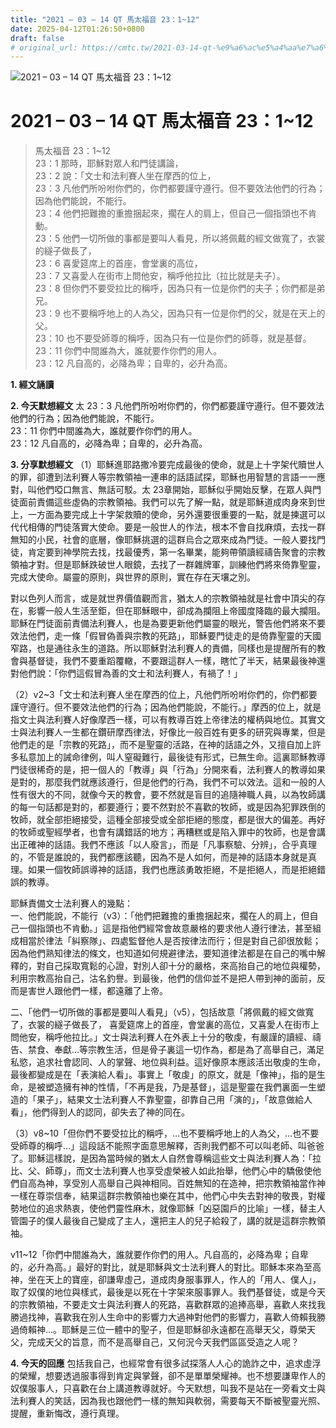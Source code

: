 ```yaml
---
title: "2021 – 03 – 14 QT 馬太福音 23：1~12"
date: 2025-04-12T01:26:50+0800
draft: false
# original_url: https://cmtc.tw/2021-03-14-qt-%e9%a6%ac%e5%a4%aa%e7%a6%8f%e9%9f%b3-23%ef%bc%9a112
---
```


![2021 – 03 – 14 QT 馬太福音 23：1\~12](/images/qt.jpg   "2021 – 03 – 14 QT 馬太福音 23：1\~12")

# 2021 – 03 – 14 QT 馬太福音 23：1\~12

> 馬太福音 23：1\~12  
> 23：1 那時，耶穌對眾人和門徒講論，  
> 23：2 說：「文士和法利賽人坐在摩西的位上，  
> 23：3 凡他們所吩咐你們的，你們都要謹守遵行。但不要效法他們的行為；因為他們能說，不能行。  
> 23：4 他們把難擔的重擔捆起來，擱在人的肩上，但自己一個指頭也不肯動。  
> 23：5 他們一切所做的事都是要叫人看見，所以將佩戴的經文做寬了，衣裳的繸子做長了，  
> 23：6 喜愛筵席上的首座，會堂裏的高位，  
> 23：7 又喜愛人在街市上問他安，稱呼他拉比（拉比就是夫子）。  
> 23：8 但你們不要受拉比的稱呼，因為只有一位是你們的夫子；你們都是弟兄。  
> 23：9 也不要稱呼地上的人為父，因為只有一位是你們的父，就是在天上的父。  
> 23：10 也不要受師尊的稱呼，因為只有一位是你們的師尊，就是基督。  
> 23：11 你們中間誰為大，誰就要作你們的用人。  
> 23：12 凡自高的，必降為卑；自卑的，必升為高。

**1. 經文誦讀**

**2.  今天默想經文**
太 23：3 凡他們所吩咐你們的，你們都要謹守遵行。但不要效法他們的行為；因為他們能說，不能行。  
23：11 你們中間誰為大，誰就要作你們的用人。  
23：12 凡自高的，必降為卑；自卑的，必升為高。

**3. 分享默想經文**
（1）耶穌進耶路撒冷要完成最後的使命，就是上十字架代贖世人的罪，卻遭到法利賽人等宗教領袖一連串的話語試探，耶穌也用智慧的言語一一應對，叫他們啞口無言、無話可駁。太 23章開始，耶穌似乎開始反擊，在眾人與門徒面前責備這些虛偽的宗教領袖。我們可以先了解一點，就是耶穌道成肉身來到世上，一方面為要完成上十字架救贖的使命，另外還要很重要的一點，就是揀選可以代代相傳的門徒落實大使命。要是一般世人的作法，根本不會自找麻煩，去找一群無知的小民，社會的底層，像耶穌挑選的這群烏合之眾來成為門徒。一般人要找門徒，肯定要到神學院去找，找最優秀，第一名畢業，能夠帶領讀經禱告聚會的宗教領袖才對。但是耶穌跌破世人眼鏡，去找了一群雜牌軍，訓練他們將來倚靠聖靈，完成大使命。屬靈的原則，與世界的原則，實在存在天壤之別。

對以色列人而言，或是就世界價值觀而言，猶太人的宗教領袖就是社會中頂尖的存在，影響一般人生活至鉅，但在耶穌眼中，卻成為攔阻上帝國度降臨的最大攔阻。耶穌在門徒面前責備法利賽人，也是為要更新他們屬靈的眼光，警告他們將來不要效法他們，走一條「假冒偽善與宗教的死路」，耶穌要門徒走的是倚靠聖靈的天國窄路，也是通往永生的道路。所以耶穌對法利賽人的責備，同樣也是提醒所有的教會與基督徒，我們不要重蹈覆轍，不要跟這群人一樣，瞎忙了半天，結果最後神還對他們說：「你們這假冒為善的文士和法利賽人，有禍了！」

（2）v2\~3「文士和法利賽人坐在摩西的位上，凡他們所吩咐你們的，你們都要謹守遵行。但不要效法他們的行為；因為他們能說，不能行。」摩西的位上，就是指文士與法利賽人好像摩西一樣，可以有教導百姓上帝律法的權柄與地位。其實文士與法利賽人一生都在鑽研摩西律法，好像比一般百姓有更多的研究與專業，但是他們走的是「宗教的死路」，而不是聖靈的活路，在神的話語之外，又擅自加上許多私意加上的誡命律例，叫人窒礙難行，最後徒有形式，已無生命。這裏耶穌教導門徒很稀奇的是，把一個人的「教導」與「行為」分開來看，法利賽人的教導如果是對的，那麼我們就應該遵行，但是他們的行為，我們不可以效法。這和一般的人性有很大的不同，就像今天的教會，要不然就是盲目的追隨神職人員，以為牧師講的每一句話都是對的，都要遵行；要不然對於不喜歡的牧師，或是因為犯罪跌倒的牧師，就全部拒絕接受，這種全部接受或全部拒絕的態度，都是很大的偏差。再好的牧師或聖經學者，也會有講錯話的地方；再糟糕或是陷入罪中的牧師，也是會講出正確神的話語。我們不應該「以人廢言」，而是「凡事察驗、分辨」，合乎真理的，不管是誰說的，我們都應該聽，因為不是人如何，而是神的話語本身就是真理。如果一個牧師誤導神的話語，我們也應該勇敢拒絕，不是拒絕人，而是拒絕錯誤的教導。

耶穌責備文士法利賽人的幾點：  
一、他們能說，不能行（v3）：「他們把難擔的重擔捆起來，擱在人的肩上，但自己一個指頭也不肯動。」這是指他們經常會故意嚴格的要求他人遵行律法，甚至組成相當於律法「糾察隊」、四處監督他人是否按律法而行；但是對自己卻很放鬆；因為他們熟知律法的條文，也知道如何規避律法，要知道律法都是在自己的嘴中解釋的，對自己採取寬鬆的心證，對別人卻十分的嚴格，來高抬自己的地位與權勢，利用宗教高抬自己，沽名釣譽。到最後，他們的信仰並不是把人帶到神的面前，反而是害世人跟他們一樣，都遠離了上帝。

二、「他們一切所做的事都是要叫人看見」（v5），包括故意「將佩戴的經文做寬了，衣裳的繸子做長了， 喜愛筵席上的首座，會堂裏的高位，又喜愛人在街市上問他安，稱呼他拉比。」文士與法利賽人在外表上十分的敬虔，有嚴謹的讀經、禱告、禁食、奉獻…等宗教生活，但是骨子裏這一切作為，都是為了高舉自己，滿足私慾，追求社會認同、人的掌聲、地位與利益。這好像原本應該活出敬虔的生命，最後都變成是在「表演給人看」。事實上「敬虔」的原文，就是「像神」，指的是生命，是被塑造擁有神的性情，「不再是我，乃是基督」，這是聖靈在我們裏面一生塑造的「果子」，結果文士法利賽人不靠聖靈，卻靠自己用「演的」，「故意做給人看」，他們得到人的認同，卻失去了神的同在。

（3）v8\~10「但你們不要受拉比的稱呼，…也不要稱呼地上的人為父，…也不要受師尊的稱呼…」這段話不能照字面意思解釋，否則我們都不可以叫老師、叫爸爸了。耶穌這樣說，是因為當時候的猶太人自然會尊稱這些文士與法利賽人為：「拉比、父、師尊」，而文士法利賽人也享受虛榮被人如此抬舉，他們心中的驕傲使他們自高為神，享受別人高舉自己與神相同。百姓無知的在造神，把宗教領袖當作神一樣在尊崇信奉，結果這群宗教領袖也樂在其中，他們心中失去對神的敬畏，對權勢地位的追求熱衷，使他們靈性麻木，就像耶穌「凶惡園戶的比喻」一樣，替主人管園子的僕人最後自己變成了主人，還把主人的兒子給殺了，講的就是這群宗教領袖。

v11\~12「你們中間誰為大，誰就要作你們的用人。凡自高的，必降為卑；自卑的，必升為高。」最好的對比，就是耶穌與文士法利賽人的對比。耶穌本來為至高神，坐在天上的寶座，卻謙卑虛己，道成肉身服事罪人，作人的「用人、僕人」，取了奴僕的地位與樣式，最後是以死在十字架來服事罪人。我們基督徒，或是今天的宗教領袖，不要走文士與法利賽人的死路，喜歡群眾的追捧高舉，喜歡人來找我勝過找神，喜歡我在別人生命中的影響力大過神對他們的影響力，喜歡人倚賴我勝過倚賴神…。耶穌是三位一體中的聖子，但是耶穌卻永遠都在高舉天父，尊榮天父，完成天父的旨意，而不是高舉自己，又何況今天我們區區受造之人呢？

**4. 今天的回應**
包括我自己，也經常會有很多試探落人人心的詭詐之中，追求虛浮的榮耀，想要透過服事得到肯定與掌聲，卻不是單單榮耀神。也不想要謙卑作人的奴僕服事人，只喜歡在台上講道教導就好。今天默想，叫我不是站在一旁看文士與法利賽人的笑話，因為我也跟他們一樣的無知與軟弱，需要每天不斷被聖靈光照、提醒，重新悔改，遵行真理。
